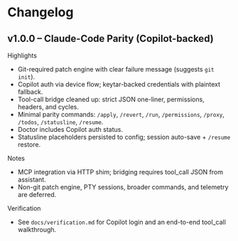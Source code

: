 # Changelog

## v1.0.0 – Claude-Code Parity (Copilot-backed)

Highlights
- Git-required patch engine with clear failure message (suggests `git init`).
- Copilot auth via device flow; keytar-backed credentials with plaintext fallback.
- Tool-call bridge cleaned up: strict JSON one-liner, permissions, headers, and cycles.
- Minimal parity commands: `/apply`, `/revert`, `/run`, `/permissions`, `/proxy`, `/todos`, `/statusline`, `/resume`.
- Doctor includes Copilot auth status.
- Statusline placeholders persisted to config; session auto-save + `/resume` restore.

Notes
- MCP integration via HTTP shim; bridging requires tool_call JSON from assistant.
- Non-git patch engine, PTY sessions, broader commands, and telemetry are deferred.

Verification
- See `docs/verification.md` for Copilot login and an end-to-end tool_call walkthrough.

